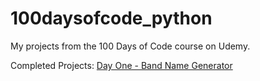 # 100daysofcode_python
My projects from the 100 Days of Code course on Udemy.

Completed Projects:
[Day One - Band Name Generator](https://github.com/vosjon/100daysofcode_python/blob/main/day_one/bandnamegenerator.py)
